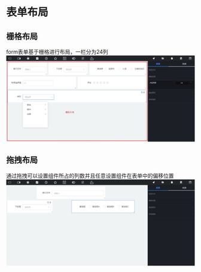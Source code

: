# 表单布局
## 栅格布局
form表单基于栅格进行布局，一栏分为24列
!['gridLayout'](../.vuepress/public/gridLayout.jpg)
## 拖拽布局
通过拖拽可以设置组件所占的列数并且任意设置组件在表单中的偏移位置
!['drag'](../.vuepress/public/drag.jpg)

